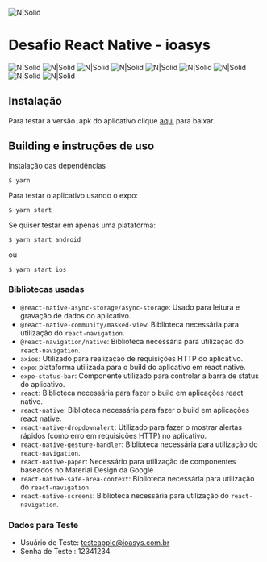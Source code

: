 ![N|Solid](logo_ioasys.png)

# Desafio React Native - ioasys

![N|Solid](screenshots/1-splash.png) 
![N|Solid](screenshots/2-login.png) 
![N|Solid](screenshots/3-login-filled.png) 
![N|Solid](screenshots/4-login-error-and-show-pass.png) 
![N|Solid](screenshots/5-home.png) 
![N|Solid](screenshots/6-home-filter.png) 
![N|Solid](screenshots/7-enterprise.png) 
![N|Solid](screenshots/8-enterprise-scrolling.png) 
![N|Solid](screenshots/9-profile.png) 

## Instalação
Para testar a versão .apk do aplicativo clique [aqui](IoasysEmpresa.apk) para baixar.

## Building e instruções de uso

Instalaçâo das dependências
```
$ yarn
```

Para testar o aplicativo usando o expo:
```
$ yarn start 
```

Se quiser testar em apenas uma plataforma:
```
$ yarn start android
```
ou
```
$ yarn start ios
```

### Bibliotecas usadas ###

- `@react-native-async-storage/async-storage`: Usado para leitura e gravação de dados do aplicativo.
- `@react-native-community/masked-view`: Biblioteca necessária para utilização do `react-navigation`.
- `@react-navigation/native`: Biblioteca necessária para utilização do `react-navigation`.
- `axios`: Utilizado para realização de requisições HTTP do aplicativo.
- `expo`: plataforma utilizada para o build do aplicativo em react native.
- `expo-status-bar`: Componente utilizado para controlar a barra de status do aplicativo.
- `react`: Biblioteca necessária para fazer o build em aplicações react native.
- `react-native`: Biblioteca necessária para fazer o build em aplicações react native.
- `react-native-dropdownalert`: Utilizado para fazer o mostrar alertas rápidos (como erro em requisições HTTP) no aplicativo.
- `react-native-gesture-handler`: Biblioteca necessária para utilização do `react-navigation`.
- `react-native-paper`: Necessário para utilização de componentes baseados no Material Design da Google
- `react-native-safe-area-context`: Biblioteca necessária para utilização do `react-navigation`.
- `react-native-screens`: Biblioteca necessária para utilização do `react-navigation`.

### Dados para Teste ###
* Usuário de Teste: testeapple@ioasys.com.br
* Senha de Teste : 12341234